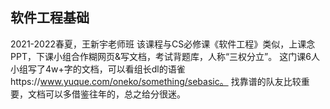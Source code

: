## 软件工程基础
2021-2022春夏，王新宇老师班
该课程与CS必修课《软件工程》类似，上课念PPT，下课小组合作糊网页&写文档，考试背题库，人称“三权分立”。
这门课6人小组写了4w+字的文档，可以看组长dl的语雀https://www.yuque.com/oneko/something/sebasic。
找靠谱的队友比较重要，文档可以多借鉴往年的，总之给分很迷。
